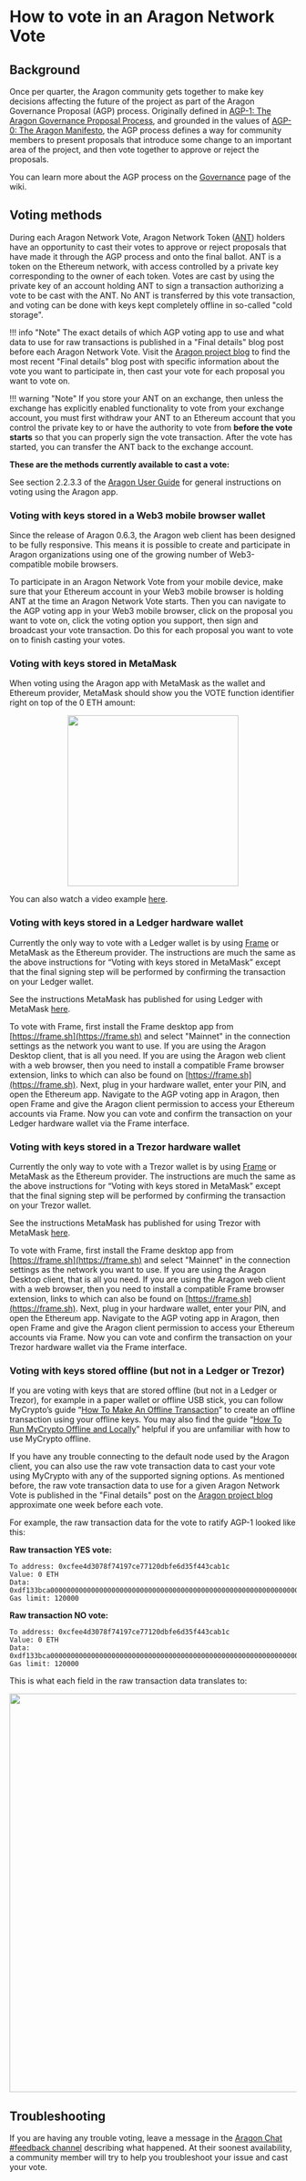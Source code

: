 # How to vote in an Aragon Network Vote

## Background
Once per quarter, the Aragon community gets together to make key decisions affecting the future of the project as part of the Aragon Governance Proposal (AGP) process. Originally defined in [AGP-1: The Aragon Governance Proposal Process](https://github.com/aragon/AGPs/blob/master/AGPs/AGP-1.md), and grounded in the values of [AGP-0: The Aragon Manifesto](https://github.com/aragon/AGPs/blob/master/AGPs/AGP-0.md), the AGP process defines a way for community members to present proposals that introduce some change to an important area of the project, and then vote together to approve or reject the proposals.

You can learn more about the AGP process on the [Governance](governance.md) page of the wiki.

## Voting methods

During each Aragon Network Vote, Aragon Network Token ([ANT](aragon_network_token.md)) holders have an opportunity to cast their votes to approve or reject proposals that have made it through the AGP process and onto the final ballot. ANT is a token on the Ethereum network, with access controlled by a private key corresponding to the owner of each token. Votes are cast by using the private key of an account holding ANT to sign a transaction authorizing a vote to be cast with the ANT. No ANT is transferred by this vote transaction, and voting can be done with keys kept completely offline in so-called "cold storage".

!!! info "Note"
    The exact details of which AGP voting app to use and what data to use for raw transactions is published in a "Final details" blog post before each Aragon Network Vote. Visit the [Aragon project blog](https://blog.aragon.org/tag/governance-proposals/) to find the most recent "Final details" blog post with specific information about the vote you want to participate in, then cast your vote for each proposal you want to vote on.

!!! warning "Note"
    If you store your ANT on an exchange, then unless the exchange has explicitly enabled functionality to vote from your exchange account, you must first withdraw your ANT to an Ethereum account that you control the private key to or have the authority to vote from **before the vote starts** so that you can properly sign the vote transaction. After the vote has started, you can transfer the ANT back to the exchange account.

**These are the methods currently available to cast a vote:**

See section 2.2.3.3 of the [Aragon User Guide](https://help.aragon.org/article/10-explore-the-democracy-organization#voting) for general instructions on voting using the Aragon app.

### Voting with keys stored in a Web3 mobile browser wallet

Since the release of Aragon 0.6.3, the Aragon web client has been designed to be fully responsive. This means it is possible to create and participate in Aragon organizations using one of the growing number of Web3-compatible mobile browsers.

To participate in an Aragon Network Vote from your mobile device, make sure that your Ethereum account in your Web3 mobile browser is holding ANT at the time an Aragon Network Vote starts. Then you can navigate to the AGP voting app in your Web3 mobile browser, click on the proposal you want to vote on, click the voting option you support, then sign and broadcast your vote transaction. Do this for each proposal you want to vote on to finish casting your votes.

### Voting with keys stored in MetaMask

When voting using the Aragon app with MetaMask as the wallet and Ethereum provider, MetaMask should show you the VOTE function identifier right on top of the 0 ETH amount:

<center>
<img src="../doc_images/vote_metamask.png" width="300" /></center>

You can also watch a video example [here](https://www.youtube-nocookie.com/embed/1nmkPFZid_c).

### Voting with keys stored in a Ledger hardware wallet
Currently the only way to vote with a Ledger wallet is by using [Frame](https://frame.sh) or MetaMask as the Ethereum provider. The instructions are much the same as the above instructions for “Voting with keys stored in MetaMask” except that the final signing step will be performed by confirming the transaction on your Ledger wallet.

See the instructions MetaMask has published for using Ledger with MetaMask [here](https://medium.com/metamask/metamask-now-supports-ledger-hardware-wallets-847f4d51546).

To vote with Frame, first install the Frame desktop app from [https://frame.sh](https://frame.sh) and select "Mainnet" in the connection settings as the network you want to use. If you are using the Aragon Desktop client, that is all you need. If you are using the Aragon web client with a web browser, then you need to install a compatible Frame browser extension, links to which can also be found on [https://frame.sh](https://frame.sh). Next, plug in your hardware wallet, enter your PIN, and open the Ethereum app. Navigate to the AGP voting app in Aragon, then open Frame and give the Aragon client permission to access your Ethereum accounts via Frame. Now you can vote and confirm the transaction on your Ledger hardware wallet via the Frame interface.

### Voting with keys stored in a Trezor hardware wallet
Currently the only way to vote with a Trezor wallet is by using [Frame](https://frame.sh) or MetaMask as the Ethereum provider. The instructions are much the same as the above instructions for “Voting with keys stored in MetaMask” except that the final signing step will be performed by confirming the transaction on your Trezor wallet.

See the instructions MetaMask has published for using Trezor with MetaMask [here](https://medium.com/metamask/trezor-integration-in-metamask-a8eaeae7f499).

To vote with Frame, first install the Frame desktop app from [https://frame.sh](https://frame.sh) and select "Mainnet" in the connection settings as the network you want to use. If you are using the Aragon Desktop client, that is all you need. If you are using the Aragon web client with a web browser, then you need to install a compatible Frame browser extension, links to which can also be found on [https://frame.sh](https://frame.sh). Next, plug in your hardware wallet, enter your PIN, and open the Ethereum app. Navigate to the AGP voting app in Aragon, then open Frame and give the Aragon client permission to access your Ethereum accounts via Frame. Now you can vote and confirm the transaction on your Trezor hardware wallet via the Frame interface.

### Voting with keys stored offline (but not in a Ledger or Trezor)
If you are voting with keys that are stored offline (but not in a Ledger or Trezor), for example in a paper wallet or offline USB stick, you can follow MyCrypto’s guide “[How To Make An Offline Transaction](https://support.mycrypto.com/offline/making-offline-transaction-on-mycrypto.html)” to create an offline transaction using your offline keys. You may also find the guide “[How To Run MyCrypto Offline and Locally](https://support.mycrypto.com/offline/running-mycrypto-locally.html)” helpful if you are unfamiliar with how to use MyCrypto offline.

If you have any trouble connecting to the default node used by the Aragon client, you can also use the raw vote transaction data to cast your vote using MyCrypto with any of the supported signing options. As mentioned before, the raw vote transaction data to use for a given Aragon Network Vote is published in the "Final details" post on the [Aragon project blog](https://blog.aragon.org/tag/governance-proposals/) approximate one week before each vote.

For example, the raw transaction data for the vote to ratify AGP-1 looked like this:

**Raw transaction YES vote:**
```
To address: 0xcfee4d3078f74197ce77120dbfe6d35f443cab1c
Value: 0 ETH
Data: 0xdf133bca000000000000000000000000000000000000000000000000000000000000000000000000000000000000000000000000000000000000000000000000000000010000000000000000000000000000000000000000000000000000000000000000
Gas limit: 120000
```

**Raw transaction NO vote:**
```
To address: 0xcfee4d3078f74197ce77120dbfe6d35f443cab1c
Value: 0 ETH
Data: 0xdf133bca000000000000000000000000000000000000000000000000000000000000000000000000000000000000000000000000000000000000000000000000000000000000000000000000000000000000000000000000000000000000000000000000
Gas limit: 120000
```

This is what each field in the raw transaction data translates to:

<center>
<img src="../doc_images/vote_data.png" width="700" /></center>

## Troubleshooting
If you are having any trouble voting, leave a message in the [Aragon Chat #feedback channel](https://aragon.chat/channel/feedback) describing what happened. At their soonest availability, a community member will try to help you troubleshoot your issue and cast your vote.
